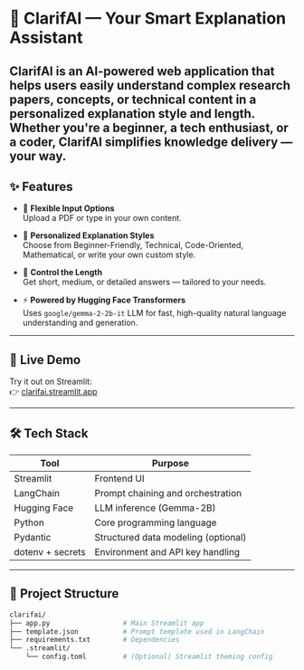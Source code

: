 # 🤖 ClarifAI — Your Smart Explanation Assistant

ClarifAI is an AI-powered web application that helps users easily understand complex research papers, concepts, or technical content in a personalized explanation style and length. Whether you're a beginner, a tech enthusiast, or a coder, ClarifAI simplifies knowledge delivery — your way.
---

## ✨ Features

- 📄 **Flexible Input Options**  
  Upload a PDF or type in your own content.

- 🎨 **Personalized Explanation Styles**  
  Choose from Beginner-Friendly, Technical, Code-Oriented, Mathematical, or write your own custom style.

- 📏 **Control the Length**  
  Get short, medium, or detailed answers — tailored to your needs.

- ⚡ **Powered by Hugging Face Transformers**  
  Uses `google/gemma-2-2b-it` LLM for fast, high-quality natural language understanding and generation.

---

## 🚀 Live Demo

Try it out on Streamlit:  
👉 [clarifai.streamlit.app](https://clarif-ai.streamlit.app)

---

## 🛠️ Tech Stack

| Tool             | Purpose                              |
|------------------|--------------------------------------|
| Streamlit        | Frontend UI                          |
| LangChain        | Prompt chaining and orchestration    |
| Hugging Face     | LLM inference (Gemma-2B)             |
| Python           | Core programming language            |
| Pydantic         | Structured data modeling (optional)  |
| dotenv + secrets | Environment and API key handling     |

---

## 📂 Project Structure

```bash
clarifai/
├── app.py                  # Main Streamlit app
├── template.json           # Prompt template used in LangChain
├── requirements.txt        # Dependencies
└── .streamlit/
    └── config.toml         # (Optional) Streamlit theming config
